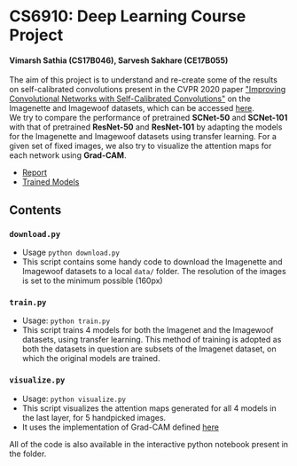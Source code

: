 # CS6910: Deep Learning Course Project
#### Vimarsh Sathia (CS17B046), Sarvesh Sakhare (CE17B055)
The aim of this project is to understand and re-create some of the results on self-calibrated convolutions present in the CVPR 2020 paper ["Improving Convolutional Networks with Self-Calibrated Convolutions"](http://mftp.mmcheng.net/Papers/20cvprSCNet.pdf) on the
Imagenette and Imagewoof datasets, which can be accessed [here](https://github.com/fastai/imagenette).  
We try to compare the performance of pretrained **SCNet-50** and **SCNet-101** with that of pretrained **ResNet-50** and **ResNet-101** by adapting the models for the Imagenette and Imagewoof datasets 
using transfer learning. For a given set of fixed images, we also try to visualize the attention maps for each network using **Grad-CAM**. 

- [Report](https://drive.google.com/file/d/1Pv_nyRLJeCZX7Nw1sHr_cTm2SwabeJjP/view?usp=sharing)
- [Trained Models](https://drive.google.com/drive/folders/1GCazJEuNHWF0kwyAGZ5qV3WFPfoHH9xU?usp=sharing)

## Contents
### `download.py` 
* Usage `python download.py`
* This script contains some handy code to download the Imagenette and Imagewoof datasets to a local `data/` folder. The resolution of the images is set to the minimum possible (160px)

### `train.py`
* Usage: `python train.py`
* This script trains 4 models for both the Imagenet and the Imagewoof datasets, using transfer learning. This method of training is adopted as both the datasets in question are 
subsets of the Imagenet dataset, on which the original models are trained.

### `visualize.py`
* Usage: `python visualize.py`
* This script visualizes the attention maps generated for all 4 models in the last layer, for 5 handpicked images.
* It uses the implementation of Grad-CAM defined [here](https://github.com/tanjimin/grad-cam-pytorch-light) 

All of the code is also available in the interactive python notebook present in the folder.
